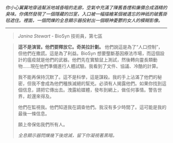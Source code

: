 _你小心翼翼地穿過幫派地城昏暗的走廊，空氣中充滿了陳舊香煙和廉價合成酒精的臭味。你偶然發現了一個隱藏的凹室，入口被一幅描繪某個被遺忘的神祇的破舊掛毯遮住。裡面，一個閃爍的全息顯示器投射出一個眼神憂鬱的女人的模糊影像。_

---

> _Janina Stewart_ - BioSyn 技術員，第七區

> **這不是演習。他們要釋放它。奇美拉計劃。** 他們說這是為了“人口控制”，但他們在撒謊。這是為了利益。BioSyn 想要壟斷基因療法市場，而這個設計的瘟疫就是他們的武器。他們先在實驗鼠上測試，然後轉向靈長類動物……現在他們準備進行人體試驗。我看到了文件、協議、冷酷的計算。
>
> 我不能再保持沉默了。這不是科學，這是謀殺。我的手上沾滿了他們的秘密，但我不會成為他們種族滅絕的幫兇。必須有人揭露他們。如果你找到這個信息，請把它傳出去。洩露給媒體，發布到網上，做任何事情。警告世界，趁還來得及。
>
> 他們在監視我。他們知道我在調查他們。我沒有多少時間了。這可能是我的最後一條信息。
>
> 願上帝保佑我們所有人。
>
> _全息顯示器閃爍幾下後熄滅，留下你凝視著黑暗。_
